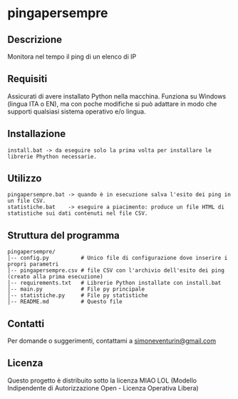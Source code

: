 # pingapersempre

## Descrizione
Monitora nel tempo il ping di un elenco di IP

## Requisiti
Assicurati di avere installato Python nella macchina. Funziona su Windows (lingua ITA o EN), ma con poche modifiche si può adattare in modo che supporti qualsiasi sistema operativo e/o lingua.

## Installazione
```
install.bat -> da eseguire solo la prima volta per installare le librerie Phython necessarie.
```

## Utilizzo
```
pingapersempre.bat -> quando è in esecuzione salva l'esito dei ping in un file CSV.
statistiche.bat    -> eseguire a piacimento: produce un file HTML di statistiche sui dati contenuti nel file CSV. 
```

## Struttura del programma

```
pingapersempre/
│-- config.py          # Unico file di configurazione dove inserire i propri parametri
│-- pingapersempre.csv # file CSV con l'archivio dell'esito dei ping (creato alla prima esecuzione)
│-- requirements.txt   # Librerie Python installate con install.bat
│-- main.py            # File py principale
│-- statistiche.py     # File py statistiche
│-- README.md          # Questo file
```

## Contatti
Per domande o suggerimenti, contattami a simoneventurin@gmail.com

## Licenza
Questo progetto è distribuito sotto la licenza MIAO LOL
(Modello Indipendente di Autorizzazione Open - Licenza Operativa Libera)

